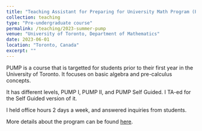 ```yaml
---
title: "Teaching Assistant for Preparing for University Math Program (PUMP) Self Guided"
collection: teaching
type: "Pre-undergraduate course"
permalink: /teaching/2023-summer-pump
venue: "University of Toronto, Department of Mathematics"
date: 2023-06-01
location: "Toronto, Canada"
excerpt: ""
---
```


PUMP is a course that is targetted for students prior to their first year in the University of Toronto. It focuses on basic algebra and pre-calculus concepts. 

It has different levels, PUMP I, PUMP II, and PUMP Self Guided. I TA-ed for the Self Guided version of it. 

I held office hours 2 days a week, and answered inquiries from students. 

More details about the program can be found [here](https://www.mathematics.utoronto.ca/undergraduate/prospective-students/preparing-university-math-program-pump). 